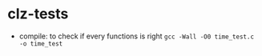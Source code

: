 # clz-tests

* compile: to check if every functions is right
`gcc -Wall -O0 time_test.c -o time_test`

